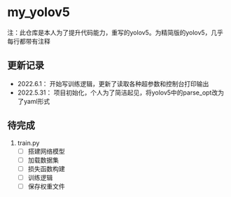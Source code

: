 # my_yolov5

注：此仓库是本人为了提升代码能力，重写的yolov5。为精简版的yolov5，几乎每行都带有注释

## 更新记录

- 2022.6.1： 开始写训练逻辑，更新了读取各种超参数和控制台打印输出
- 2022.5.31： 项目初始化，个人为了简洁起见，将yolov5中的parse_opt改为了yaml形式



## 待完成
1. train.py
    - [ ] 搭建网络模型
    - [ ] 加载数据集
    - [ ] 损失函数构建
    - [ ] 训练逻辑
    - [ ] 保存权重文件
